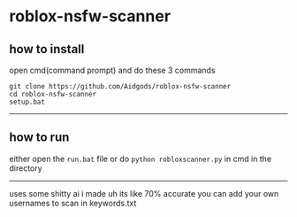 # roblox-nsfw-scanner

## how to install

open cmd(command prompt) and do these 3 commands

```
git clone https://github.com/Aidgods/roblox-nsfw-scanner
cd roblox-nsfw-scanner
setup.bat
```
---

## how to run

either open the `run.bat` file or do `python robloxscanner.py` in cmd in the directory

---

uses some shitty ai i made
uh its like 70% accurate
you can add your own usernames to scan in keywords.txt
